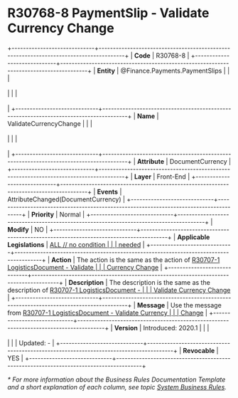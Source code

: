 ﻿---
erp.type: front-end-business-rule
erp.entity: Finance.Payments.PaymentSlips
---

# R30768-8 PaymentSlip - Validate Currency Change
+-----------------------------+---------------------------------------------------------------------------------------+
| **Code**                    | R30768-8                                                                              |
+-----------------------------+---------------------------------------------------------------------------------------+
| **Entity**                  | @Finance.Payments.PaymentSlips                                                        |
|                             | <br/><br/>                                                                            |
|                             | <br/><br/>                                                                            |
+-----------------------------+---------------------------------------------------------------------------------------+
| **Name**                    | ValidateCurrencyChange                                                                |
|                             | <br/><br/>                                                                            |
|                             | <br/><br/>                                                                            |
+-----------------------------+---------------------------------------------------------------------------------------+
| **Attribute**               | DocumentCurrency                                                                      |
+-----------------------------+---------------------------------------------------------------------------------------+
| **Layer**                   | Front-End                                                                             |
+-----------------------------+---------------------------------------------------------------------------------------+
| **Events**                  | AttributeChanged(DocumentCurrency)                                                    |
+-----------------------------+---------------------------------------------------------------------------------------+
| **Priority**                | Normal                                                                                |
+-----------------------------+---------------------------------------------------------------------------------------+
| **Modify**                  | NO                                                                                    |
+-----------------------------+---------------------------------------------------------------------------------------+
| **Applicable Legislations** | [ALL // no condition                                                                  |
|                             | needed](xref:applicable-legislations)                                                 |
+-----------------------------+---------------------------------------------------------------------------------------+
| **Action**                  | The action is the same as the action of [R30707-1 LogisticsDocument - Validate        |
|                             | Currency Change](R30707-1.md)                                                         |
+-----------------------------+---------------------------------------------------------------------------------------+
| **Description**             | The description is the same as the description of [R30707-1 LogisticsDocument -       |
|                             | Validate Currency Change](R30707-1.md)                                                |
+-----------------------------+---------------------------------------------------------------------------------------+
| **Message**                 | Use the message from [R30707-1 LogisticsDocument - Validate Currency                  |
|                             | Change](R30707-1.md)                                                                  |
+-----------------------------+---------------------------------------------------------------------------------------+
| **Version**                 | Introduced: 2020.1                                                                    |
|                             | <br/><br/>                                                                            |
|                             | Updated: -                                                                            |
+-----------------------------+---------------------------------------------------------------------------------------+
| **Revocable**               | YES                                                                                   |
+-----------------------------+---------------------------------------------------------------------------------------+

*\* For more information about the Business Rules Documentation Template and a short explanation of each column, see
topic [System Business Rules](../templates/template-description-system-business-rules.md).*
